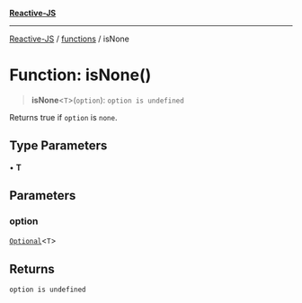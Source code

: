 [**Reactive-JS**](../../README.md)

***

[Reactive-JS](../../README.md) / [functions](../README.md) / isNone

# Function: isNone()

> **isNone**\<`T`\>(`option`): `option is undefined`

Returns true if `option` is `none`.

## Type Parameters

• **T**

## Parameters

### option

[`Optional`](../type-aliases/Optional.md)\<`T`\>

## Returns

`option is undefined`
